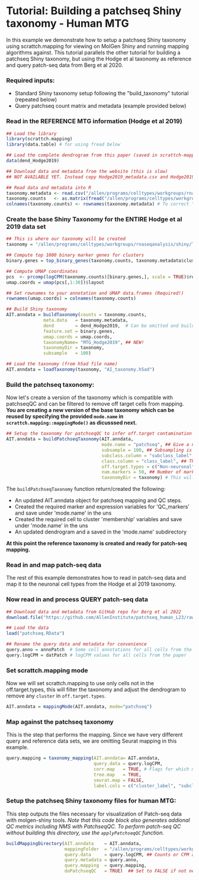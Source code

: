 # Tutorial: Building a patchseq Shiny taxonomy - Human MTG

In this example we demonstrate how to setup a patchseq Shiny taxonomy using scrattch.mapping for viewing on MolGen Shiny and running mapping algorithms against. This tutorial parallels the other tutorial for building a patchseq Shiny taxonomy, but using the Hodge et al taxonomy as reference and query patch-seq data from Berg et al 2020.  

### Required inputs:

* Standard Shiny taxonomy setup following the "build_taxonomy" tutorial (repeated below)
* Query patchseq count matrix and metadata (example provided below)

### Read in the REFERENCE MTG information (Hodge et al 2019)
```R
## Load the library
library(scrattch.mapping)
library(data.table) # for using fread below

## Load the complete dendrogram from this paper (saved in scrattch-mapping)
data(dend_Hodge2019) 

## Download data and metadata from the website (this is slow)
## NOT AVAILABLE YET. Instead copy Hodge2019_metadata.csv and Hodge2019_counts.csv.gz from "/allen/programs/celltypes/workgroups/rnaseqanalysis/shiny/Taxonomies/AIT15.2/" to your working directory.

## Read data and metadata into R
taxonomy.metadata <- read.csv("/allen/programs/celltypes/workgroups/rnaseqanalysis/shiny/Taxonomies/AIT15.2/Hodge2019_metadata.csv",row.names=1)
taxonomy.counts   <- as.matrix(fread("/allen/programs/celltypes/workgroups/rnaseqanalysis/shiny/Taxonomies/AIT15.2/Hodge2019_counts.csv.gz"),rownames=1) ## This requires R.utils
colnames(taxonomy.counts) <- rownames(taxonomy.metadata) # To correct "-" to "." conversion introduced at some point. 
```

### Create the base Shiny Taxonomy for the ENTIRE Hodge et al 2019 data set
```R
## This is where our taxonomy will be created
taxonomy = "/allen/programs/celltypes/workgroups/rnaseqanalysis/shiny/Taxonomies/AIT15.2_test/"

## Compute top 1000 binary marker genes for clusters
binary.genes = top_binary_genes(taxonomy.counts, taxonomy.metadata$cluster_label, 1000)

## Compute UMAP coordinates
pcs  <- prcomp(logCPM(taxonomy.counts)[binary.genes,], scale = TRUE)$rotation
umap.coords = umap(pcs[,1:30])$layout

## Set rownames to your annotation and UMAP data.frames (Required!)
rownames(umap.coords) = colnames(taxonomy.counts)

## Build Shiny taxonomy 
AIT.anndata = buildTaxonomy(counts = taxonomy.counts,
              meta.data   = taxonomy.metadata,
              dend        = dend_Hodge2019,  # Can be omitted and buildTaxonomy will generate a dendrogram
              feature.set = binary.genes,
              umap.coords = umap.coords,
              taxonomyName= "MTG_Hodge2019", ## NEW!
              taxonomyDir = taxonomy,
              subsample   = 100)

## Load the taxonomy (from h5ad file name)
AIT.anndata = loadTaxonomy(taxonomy, "AI_taxonomy.h5ad")
```

### Build the patchseq taxonomy:

Now let's create a version of the taxonomy which is compatible with patchseqQC and can be filtered to remove off target cells from mapping. **You are creating a new version of the base taxonomy which can be reused by specifying the provided `mode.name` in `scrattch.mapping::mappingMode()` as dicusssed next.**

```R
## Setup the taxonomy for patchseqQC to infer off.target contamination
AIT.anndata = buildPatchseqTaxonomy(AIT.anndata,
                                    mode.name = "patchseq", ## Give a name to off.target filterd taxonomy
                                    subsample = 100, ## Subsampling is only for PatchseqQC contamination calculation.
                                    subclass.column = "subclass_label", 
                                    class.column = "class_label", ## The column by which off-target types are determined.
                                    off.target.types = c("Non-neuronal"), ## The off-target class.column labels for patchseqQC.
                                    num.markers = 50, ## Number of markers for each annotation in `class_label`
                                    taxonomyDir = taxonomy) # This will create a subfolder in the reference taxonomy directory
```
The `buildPatchseqTaxonomy` function return/created the following:

* An updated AIT.anndata object for patchseq mapping and QC steps.
* Created the required marker and expression variables for 'QC_markers' and save under 'mode.name' in the uns
* Created the required cell to cluster 'membership' variables and save under 'mode.name' in the uns
* An updated dendrogram and a saved in the 'mode.name' subdirectory

**At this point the reference taxonomy is created and ready for patch-seq mapping.**


### Read in and map patch-seq data

The rest of this example demonstrates how to read in patch-seq data and map it to the neuronal cell types from the Hodge et al 2019 taxonomy. 

### Now read in and process QUERY patch-seq data
```R
## Download data and metadata from GitHub repo for Berg et al 2022
download.file("https://github.com/AllenInstitute/patchseq_human_L23/raw/master/data/input_patchseq_data_sets.RData", "patchseq.RData", mode="wb")

## Load the data
load("patchseq.RData")

## Rename the query data and metadata for convenience
query.anno = annoPatch  # Some cell annotations for all cells from the paper 
query.logCPM = datPatch # logCPM values for all cells from the paper
```


### Set scrattch.mapping mode

Now we will set scrattch.mapping to use only cells not in the off.target.types, this will filter the taxonomy and adjust the dendrogram to remove any `cluster` in `off.target.types`.
```R
AIT.anndata = mappingMode(AIT.anndata, mode="patchseq")
```

### Map against the patchseq taxonomy

This is the step that performs the mapping.  Since we have very different query and reference data sets, we are omitting Seurat mapping in this example. 

```R
query.mapping = taxonomy_mapping(AIT.anndata= AIT.anndata,
                                 query.data = query.logCPM, 
                                 corr.map   = TRUE, # Flags for which mapping algorithms to run
                                 tree.map   = TRUE, 
                                 seurat.map = FALSE, 
                                 label.cols = c("cluster_label", "subclass_label" ,"class_label")) # Columns to map against from AIT.anndata$obs
```

### Setup the patchseq Shiny taxonomy files for human MTG:

This step outputs the files necessary for visualization of Patch-seq data with molgen-shiny tools.  *Note that this code block also generates addional QC metrics including NMS with PatchseqQC.  To perform patch-seq QC without building this directory, use the `applyPatchseqQC` function.*

```R
buildMappingDirectory(AIT.anndata    = AIT.anndata, 
                      mappingFolder  = "/allen/programs/celltypes/workgroups/rnaseqanalysis/shiny/Taxonomies/AIT15.2/TEST",
                      query.data     = query.logCPM, ## Counts or CPM are required here, but function can convert from log to linear values
                      query.metadata = query.anno,
                      query.mapping  = query.mapping,
                      doPatchseqQC   = TRUE)  ## Set to FALSE if not needed or if buildPatchseqTaxonomy was not run.
```